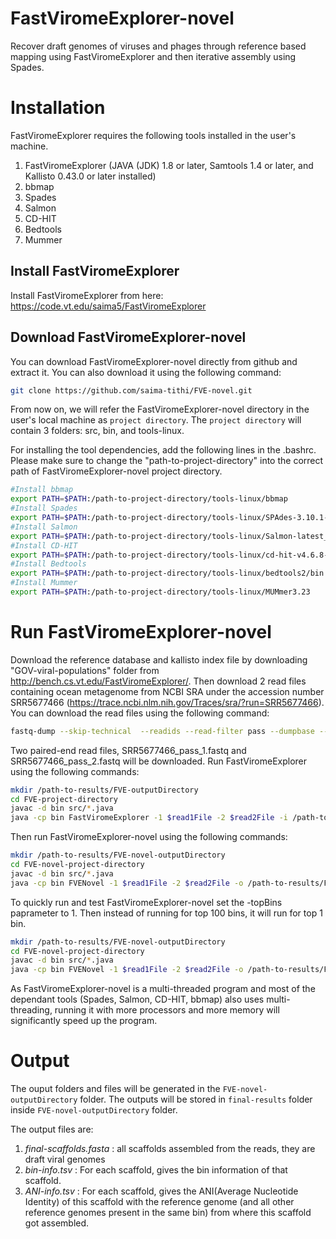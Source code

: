 # FastViromeExplorer-novel
Recover draft genomes of viruses and phages through reference based mapping using FastViromeExplorer and then iterative assembly using Spades.

# Installation
FastViromeExplorer requires the following tools installed in the user's machine.
1. FastViromeExplorer (JAVA (JDK) 1.8 or later, Samtools 1.4 or later, and Kallisto 0.43.0 or later installed)
2. bbmap
3. Spades
4. Salmon
5. CD-HIT
6. Bedtools
7. Mummer

## Install FastViromeExplorer
Install FastViromeExplorer from here: https://code.vt.edu/saima5/FastViromeExplorer
 
## Download FastViromeExplorer-novel
You can download FastViromeExplorer-novel directly from github and extract it. You can also download it using the following command:
```bash
git clone https://github.com/saima-tithi/FVE-novel.git
```
From now on, we will refer the FastViromeExplorer-novel directory in the user's local machine as `project directory`. The `project directory` will contain 3 folders: src, bin, and tools-linux.

For installing the tool dependencies, add the following lines in the .bashrc. Please make sure to change the "path-to-project-directory" into the correct path of FastViromeExplorer-novel project directory.

```bash
#Install bbmap
export PATH=$PATH:/path-to-project-directory/tools-linux/bbmap
#Install Spades
export PATH=$PATH:/path-to-project-directory/tools-linux/SPAdes-3.10.1-Linux/bin
#Install Salmon
export PATH=$PATH:/path-to-project-directory/tools-linux/Salmon-latest_linux_x86_64/bin
#Install CD-HIT
export PATH=$PATH:/path-to-project-directory/tools-linux/cd-hit-v4.6.8-2017-0621
#Install Bedtools
export PATH=$PATH:/path-to-project-directory/tools-linux/bedtools2/bin
#Install Mummer
export PATH=$PATH:/path-to-project-directory/tools-linux/MUMmer3.23
```

# Run FastViromeExplorer-novel
Download the reference database and kallisto index file by downloading "GOV-viral-populations" folder from http://bench.cs.vt.edu/FastViromeExplorer/. Then download 2 read files containing ocean metagenome from NCBI SRA under the accession number SRR5677466 (https://trace.ncbi.nlm.nih.gov/Traces/sra/?run=SRR5677466). You can download the read files using the following command:
```bash
fastq-dump --skip-technical  --readids --read-filter pass --dumpbase --split-files --clip SRR5677466
```
Two paired-end read files, SRR5677466_pass_1.fastq and SRR5677466_pass_2.fastq will be downloaded.
Run FastViromeExplorer using the following commands:
```bash
mkdir /path-to-results/FVE-outputDirectory
cd FVE-project-directory
javac -d bin src/*.java
java -cp bin FastViromeExplorer -1 $read1File -2 $read2File -i /path-to-referencedb-folder/GOV-viral-populations/GOV_viral_populations.idx -l /path-to-referencedb-folder/GOV-viral-populations/gov_viral_populations-length.txt -o /path-to-results/FVE-outputDirectory
```

Then run FastViromeExplorer-novel using the following commands:
```bash
mkdir /path-to-results/FVE-novel-outputDirectory
cd FVE-novel-project-directory
javac -d bin src/*.java
java -cp bin FVENovel -1 $read1File -2 $read2File -o /path-to-results/FVE-novel-outputDirectory -fveres /path-to-FVE-res/FVE-outputDirectory -dbType gov -dbDir /path-to-referencedb-folder/GOV-viral-populations
```
To quickly run and test FastViromeExplorer-novel set the -topBins paprameter to 1. Then instead of running for top 100 bins, it will run for top 1 bin.
```bash
mkdir /path-to-results/FVE-novel-outputDirectory
cd FVE-novel-project-directory
javac -d bin src/*.java
java -cp bin FVENovel -1 $read1File -2 $read2File -o /path-to-results/FVE-novel-outputDirectory -fveres /path-to-results/FVE-outputDirectory -dbType gov -dbDir /path-to-referencedb-folder/GOV-viral-populations -topBins 1
```

As FastViromeExplorer-novel is a multi-threaded program and most of the dependant tools (Spades, Salmon, CD-HIT, bbmap) also uses multi-threading, running it with more processors and more memory will significantly speed up the program.

# Output
The ouput folders and files will be generated in the `FVE-novel-outputDirectory` folder. The outputs will be stored in `final-results` folder inside `FVE-novel-outputDirectory` folder.

The output files are:
1. *final-scaffolds.fasta* : all scaffolds assembled from the reads, they are draft viral genomes
2. *bin-info.tsv* : For each scaffold, gives the bin information of that scaffold.
3. *ANI-info.tsv* : For each scaffold, gives the ANI(Average Nucleotide Identity) of this scaffold with the reference genome (and all other reference genomes present in the same bin) from where this scaffold got assembled.  